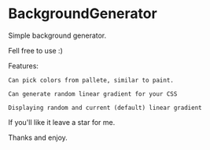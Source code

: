 # BackgroundGenerator
Simple background generator.

Fell free to use :)

Features:

`Can pick colors from pallete, similar to paint.`

`Can generate random linear gradient for your CSS`

`Displaying random and current (default) linear gradient`

If you'll like it leave a star for me.

Thanks and enjoy.

